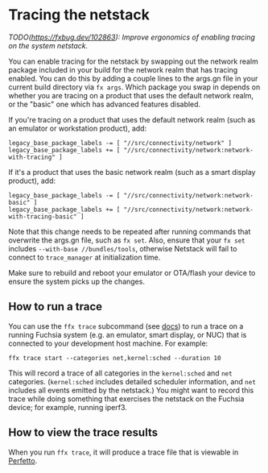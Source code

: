 # Tracing the netstack

_TODO(https://fxbug.dev/102863): Improve ergonomics of enabling tracing on the_
_system netstack._

You can enable tracing for the netstack by swapping out the network realm
package included in your build for the network realm that has tracing enabled.
You can do this by adding a couple lines to the args.gn file in your current
build directory via `fx args`. Which package you swap in depends on whether you
are tracing on a product that uses the default network realm, or the "basic" one
which has advanced features disabled.

If you're tracing on a product that uses the default network realm (such as an
emulator or workstation product), add:

```
legacy_base_package_labels -= [ "//src/connectivity/network" ]
legacy_base_package_labels += [ "//src/connectivity/network:network-with-tracing" ]
```

If it's a product that uses the basic network realm (such as a smart display
product), add:

```
legacy_base_package_labels -= [ "//src/connectivity/network:network-basic" ]
legacy_base_package_labels += [ "//src/connectivity/network:network-with-tracing-basic" ]
```

Note that this change needs to be repeated after running commands that
overwrite the args.gn file, such as `fx set`. Also, ensure that your `fx
set` includes `--with-base //bundles/tools`, otherwise Netstack will fail
to connect to `trace_manager` at initialization time.

Make sure to rebuild and reboot your emulator or OTA/flash your device to
ensure the system picks up the changes.

## How to run a trace

You can use the `ffx trace` subcommand (see [docs][ffx-trace]) to run a trace on
a running Fuchsia system (e.g. an emulator, smart display, or NUC) that is
connected to your development host machine. For example:

```
ffx trace start --categories net,kernel:sched --duration 10
```

This will record a trace of all categories in the `kernel:sched` and `net`
categories. (`kernel:sched` includes detailed scheduler information, and `net`
includes all events emitted by the netstack.) You might want to record this
trace while doing something that exercises the netstack on the Fuchsia device;
for example, running iperf3.

## How to view the trace results

When you run `ffx trace`, it will produce a trace file that is viewable in
[Perfetto](https://ui.perfetto.dev/).

[ffx-trace]: https://fuchsia.dev/fuchsia-src/development/sdk/ffx/record-traces
